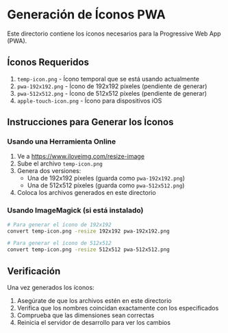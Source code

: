 # Generación de Íconos PWA

Este directorio contiene los íconos necesarios para la Progressive Web App (PWA).

## Íconos Requeridos

1. `temp-icon.png` - Ícono temporal que se está usando actualmente
2. `pwa-192x192.png` - Ícono de 192x192 píxeles (pendiente de generar)
3. `pwa-512x512.png` - Ícono de 512x512 píxeles (pendiente de generar)
4. `apple-touch-icon.png` - Ícono para dispositivos iOS

## Instrucciones para Generar los Íconos

### Usando una Herramienta Online

1. Ve a https://www.iloveimg.com/resize-image
2. Sube el archivo `temp-icon.png`
3. Genera dos versiones:
   - Una de 192x192 píxeles (guarda como `pwa-192x192.png`)
   - Una de 512x512 píxeles (guarda como `pwa-512x512.png`)
4. Coloca los archivos generados en este directorio

### Usando ImageMagick (si está instalado)

```bash
# Para generar el ícono de 192x192
convert temp-icon.png -resize 192x192 pwa-192x192.png

# Para generar el ícono de 512x512
convert temp-icon.png -resize 512x512 pwa-512x512.png
```

## Verificación

Una vez generados los íconos:
1. Asegúrate de que los archivos estén en este directorio
2. Verifica que los nombres coincidan exactamente con los especificados
3. Comprueba que las dimensiones sean correctas
4. Reinicia el servidor de desarrollo para ver los cambios
